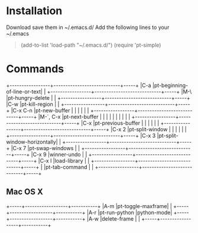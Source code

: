 # Installation #
Download  save them in ~/.emacs.d/
Add the following lines to your ~/.emacs
> (add-to-list 'load-path "~/.emacs.d/")
> (require 'pt-simple)

# Commands #
+-----------------+----------------------------+-----+
|C-a              |pt-beginning-of-line-or-text|     |
+-----------------+----------------------------+-----+
|M-\              |pt-hungry-delete            |     |
+-----------------+----------------------------+-----+
|C-w              |pt-kill-region              |     |
+-----------------+----------------------------+-----+
|C-x C-n          |pt-new-buffer               |     |
|                 |                            |     |
+-----------------+----------------------------+-----+
|M-`, C-x <right> |pt-next-buffer              |     |
|                 |                            |     |
|                 |                            |     |
+-----------------+----------------------------+-----+
|C-x <left>       |pt-previous-buffer          |     |
|                 |                            |     |
+-----------------+----------------------------+-----+
|C-x 2            |pt-split-window             |     |
|                 |                            |     |
+-----------------+----------------------------+-----+
|C-x 3            |pt-split-window-horizontally|     |
+-----------------+----------------------------+-----+
|C-x 7            |pt-swap-windows             |     |
+-----------------+----------------------------+-----+
|C-x 9            |winner-undo                 |     |
+-----------------+----------------------------+-----+
|C-x l            |load-library                |     |
+-----------------+----------------------------+-----+
|<tab>            |pt-tab-command              |     |
+-----------------+----------------------------+-----+

## Mac OS X ##

+-----+------------------+-----------+
|A-m  |pt-toggle-maxframe|           |
+-----+------------------+-----------+
|A-r  |pt-run-python     |python-mode|
+-----+------------------+-----------+
|A-w  |delete-frame      |           |
+-----+------------------+-----------+